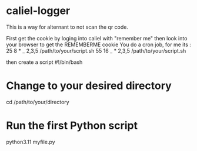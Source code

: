 # caliel-logger

This is a way for alternant to not scan the qr code.

First get the cookie by loging into caliel with "remember me" then look into your browser to get the REMEMBERME cookie
You do a cron job, for me its :
25 8 \* _ 2,3,5 /path/to/your/script.sh
55 16 _ \* 2,3,5 /path/to/your/script.sh

then create a script
#!/bin/bash

# Change to your desired directory

cd /path/to/your/directory

# Run the first Python script

python3.11 myfile.py
